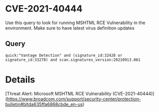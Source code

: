 # CVE-2021-40444

Use this query to look for running MSHTML RCE Vulnerability in the environment. Make sure to have latest virus definition updates

## Query
```
quick:"Vantage Detection" and (signature_id:32428 or signature_id:33278) and scan.signatures_version:20210913.061

```
# Details
[Threat Alert: Microsoft MSHTML RCE Vulnerability (CVE-2021-40444)] (https://www.broadcom.com/support/security-center/protection-bulletin#bltda635ffa6868cbde_en-us)

